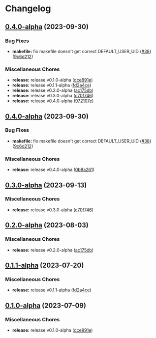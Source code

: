 # Changelog

## [0.4.0-alpha](https://github.com/instill-ai/base/compare/v0.4.0-alpha...v0.4.0-alpha) (2023-09-30)


### Bug Fixes

* **makefile:** fix makefile doesn't get correct DEFAULT_USER_UID ([#38](https://github.com/instill-ai/base/issues/38)) ([9c6d212](https://github.com/instill-ai/base/commit/9c6d2128258770ad6669226f3f4bf38f4450ea93))


### Miscellaneous Chores

* **release:** release v0.1.0-alpha ([dce891e](https://github.com/instill-ai/base/commit/dce891e4abff68e204d64a5afb1597d927a61d71))
* **release:** release v0.1.1-alpha ([fd2a4ce](https://github.com/instill-ai/base/commit/fd2a4cee9016cd64c6ced3211784981b373c8b29))
* **release:** release v0.2.0-alpha ([ac175db](https://github.com/instill-ai/base/commit/ac175db408a918394b1767a514a3d836f3051b20))
* **release:** release v0.3.0-alpha ([c70f746](https://github.com/instill-ai/base/commit/c70f746112a18d17c3d368a36d1603575c555f11))
* **release:** release v0.4.0-alpha ([972107e](https://github.com/instill-ai/base/commit/972107e1a2bbcbdf9d22b10f98d86d4c18cbc481))

## [0.4.0-alpha](https://github.com/instill-ai/base/compare/v0.3.0-alpha...v0.4.0-alpha) (2023-09-30)


### Bug Fixes

* **makefile:** fix makefile doesn't get correct DEFAULT_USER_UID ([#38](https://github.com/instill-ai/base/issues/38)) ([9c6d212](https://github.com/instill-ai/base/commit/9c6d2128258770ad6669226f3f4bf38f4450ea93))


### Miscellaneous Chores

* **release:** release v0.4.0-alpha ([0b8a261](https://github.com/instill-ai/base/commit/0b8a261f83ee46f6b1ee9c25c34996cc045d8a3f))

## [0.3.0-alpha](https://github.com/instill-ai/base/compare/v0.2.0-alpha...v0.3.0-alpha) (2023-09-13)


### Miscellaneous Chores

* **release:** release v0.3.0-alpha ([c70f746](https://github.com/instill-ai/base/commit/c70f746112a18d17c3d368a36d1603575c555f11))

## [0.2.0-alpha](https://github.com/instill-ai/base/compare/v0.1.1-alpha...v0.2.0-alpha) (2023-08-03)


### Miscellaneous Chores

* **release:** release v0.2.0-alpha ([ac175db](https://github.com/instill-ai/base/commit/ac175db408a918394b1767a514a3d836f3051b20))

## [0.1.1-alpha](https://github.com/instill-ai/base/compare/v0.1.0-alpha...v0.1.1-alpha) (2023-07-20)


### Miscellaneous Chores

* **release:** release v0.1.1-alpha ([fd2a4ce](https://github.com/instill-ai/base/commit/fd2a4cee9016cd64c6ced3211784981b373c8b29))

## [0.1.0-alpha](https://github.com/instill-ai/base/compare/v0.1.0-alpha...v0.1.0-alpha) (2023-07-09)


### Miscellaneous Chores

* **release:** release v0.1.0-alpha ([dce891e](https://github.com/instill-ai/base/commit/dce891e4abff68e204d64a5afb1597d927a61d71))
